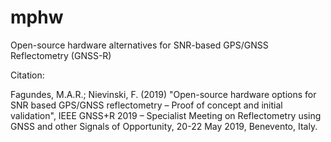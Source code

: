 # mphw
Open-source hardware alternatives for SNR-based GPS/GNSS Reflectometry (GNSS-R)

Citation:

Fagundes, M.A.R.; Nievinski, F. (2019) "Open-source hardware options for SNR based GPS/GNSS reflectometry – Proof of concept and initial validation", IEEE GNSS+R 2019 – Specialist Meeting on Reflectometry using GNSS and other Signals of Opportunity, 20-22 May 2019, Benevento, Italy. 
